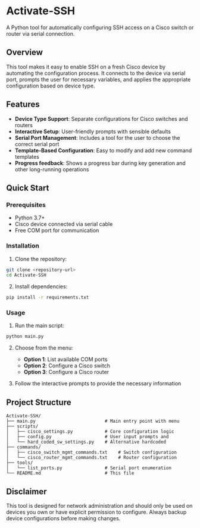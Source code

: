 # Activate-SSH

A Python tool for automatically configuring SSH access on a Cisco switch or router via serial connection.

## Overview

This tool makes it easy to enable SSH on a fresh Cisco device by automating the configuration process.
It connects to the device via serial port, prompts the user for necessary variables, and applies the appropriate configuration based on device type.

## Features

- **Device Type Support**: Separate configurations for Cisco switches and routers
- **Interactive Setup**: User-friendly prompts with sensible defaults
- **Serial Port Management**: Includes a tool for the user to choose the correct serial port
- **Template-Based Configuration**: Easy to modify and add new command templates
- **Progress feedback**: Shows a progress bar during key generation and other long-running operations

## Quick Start

### Prerequisites

- Python 3.7+
- Cisco device connected via serial cable
- Free COM port for communication

### Installation

1. Clone the repository:
```bash
git clone <repository-url>
cd Activate-SSH
```

2. Install dependencies:
```bash
pip install -r requirements.txt
```

### Usage

1. Run the main script:
```bash
python main.py
```

2. Choose from the menu:
   - **Option 1**: List available COM ports
   - **Option 2**: Configure a Cisco switch
   - **Option 3**: Configure a Cisco router

3. Follow the interactive prompts to provide the necessary information

## Project Structure
```
Activate-SSH/
├── main.py                          # Main entry point with menu 
├── scripts/
│   ├── cisco_settings.py            # Core configuration logic
│   ├── config.py                    # User input prompts and 
│   └── hard_coded_sw_settings.py    # Alternative hardcoded 
├── commands/
│   ├── cisco_switch_mgmt_commands.txt    # Switch configuration 
│   └── cisco_router_mgmt_commands.txt    # Router configuration 
├── tools/
│   └── list_ports.py                # Serial port enumeration 
└── README.md                        # This file
```

## Disclaimer

This tool is designed for network administration and should only be used on devices you own or have explicit permission to configure. Always backup device configurations before making changes.